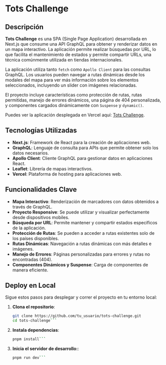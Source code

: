 # Tots Challenge

## Descripción

**Tots Challenge** es una SPA (Single Page Application) desarrollada en Next.js que consume una API GraphQL para obtener y renderizar datos en un mapa interactivo. La aplicación permite realizar búsquedas por URL, lo que facilita el mantenimiento de estados y permite compartir URLs, una técnica comúnmente utilizada en tiendas internacionales.

La aplicación utiliza tanto `fetch` como `Apollo Client` para las consultas GraphQL. Los usuarios pueden navegar a rutas dinámicas desde los modales del mapa para ver más información sobre los elementos seleccionados, incluyendo un slider con imágenes relacionadas.

El proyecto incluye características como protección de rutas, rutas permitidas, manejo de errores dinámicos, una página de 404 personalizada, y componentes cargados dinámicamente con `Suspense` y `dynamic()`.

Puedes ver la aplicación desplegada en Vercel aquí: [Tots Challenge](https://tots-challenge-lisboa.vercel.app/).

## Tecnologías Utilizadas

- **Next.js**: Framework de React para la creación de aplicaciones web.
- **GraphQL**: Lenguaje de consulta para APIs que permite obtener solo los datos necesarios.
- **Apollo Client**: Cliente GraphQL para gestionar datos en aplicaciones React.
- **Leaflet**: Librería de mapas interactivos.
- **Vercel**: Plataforma de hosting para aplicaciones web.

## Funcionalidades Clave

- **Mapa Interactivo**: Renderización de marcadores con datos obtenidos a través de GraphQL.
- **Proyecto Responsive**: Se puede utilizar y visualizar perfectamente desde dispositivos mobiles.
- **Búsqueda por URL**: Permite mantener y compartir estados específicos de la aplicación.
- **Protección de Rutas**: Se pueden a acceder a rutas existentes solo de los países disponibles.
- **Rutas Dinámicas**: Navegación a rutas dinámicas con más detalles e imágenes.
- **Manejo de Errores**: Páginas personalizadas para errores y rutas no encontradas (404).
- **Componentes Dinámicos y Suspense**: Carga de componentes de manera eficiente.

## Deploy en Local

Sigue estos pasos para desplegar y correr el proyecto en tu entorno local:

1. **Clona el repositorio**:

   ```bash
   git clone https://github.com/tu_usuario/tots-challenge.git
   cd tots-challenge```

1. **Instala dependencias**:

   ```bash
   pnpm install```

1. **Inicia el servidor de desarrollo:**:

   ```bash
   pnpm run dev```